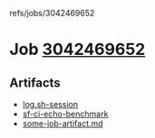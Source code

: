 refs/jobs/3042469652

# Job [3042469652](https://github.com/rokmoln/support-firecloud/runs/3042469652?check_suite_focus=true)

## Artifacts

* [log.sh-session](log.sh-session)
* [sf-ci-echo-benchmark](sf-ci-echo-benchmark)
* [some-job-artifact.md](some-job-artifact.md)

